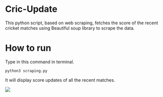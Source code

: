 # Cric-Update
This python script, based on web scraping, fetches the score of the recent cricket matches using Beautiful soup library to scrape the data. 


# How to run

Type in this command in terminal.

    python3 scraping.py

It will display score updates of all the recent matches.

![](https://d2mxuefqeaa7sj.cloudfront.net/s_78DB49E0B4D273EF775E6D44076B0924AC39C7C9CAE0AA84C9E4F68389263AD8_1532542514744_Screenshot+from+2018-07-25+23-43-29.png)

